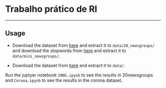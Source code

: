 # Trabalho prático de RI
---


## Usage

- Download the dataset from [here](https://kdd.ics.uci.edu/databases/20newsgroups/20_newsgroups.tar.gz) and extract it to
`data/20_newsgroups/` and download the stopwords from [here](https://kdd.ics.uci.edu/databases/20newsgroups/mini_newsgroups.tar.gz) and extract it to `data/mini_newsgroups/`.

- Download the dataset from [here](https://www.kaggle.com/datatattle/covid-19-nlp-text-classification) and extract it to `data/`.


Run the juptyer notebook `20NG.ipynb` to see the results in 20newsgroups and `Corona.ipynb` to see the results in the corona dataset.
